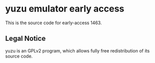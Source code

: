 yuzu emulator early access
=============

This is the source code for early-access 1463.

## Legal Notice

yuzu is an GPLv2 program, which allows fully free redistribution of its source code.